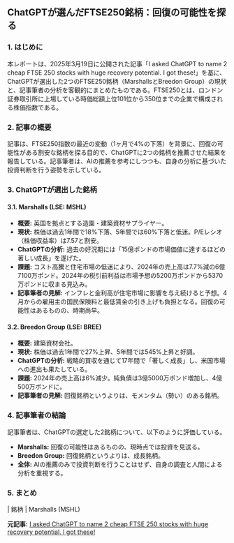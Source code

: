 ## ChatGPTが選んだFTSE250銘柄：回復の可能性を探る

### 1. はじめに

本レポートは、2025年3月19日に公開された記事「I asked ChatGPT to name 2 cheap FTSE 250 stocks with huge recovery potential. I got these!」を基に、ChatGPTが選出した2つのFTSE250銘柄（MarshallsとBreedon Group）の現状と、記事筆者の分析を客観的にまとめたものである。FTSE250とは、ロンドン証券取引所に上場している時価総額上位101位から350位までの企業で構成される株価指数である。

### 2. 記事の概要

記事は、FTSE250指数の最近の変動（1ヶ月で4%の下落）を背景に、回復の可能性がある割安な銘柄を探る目的で、ChatGPTに2つの銘柄を推薦させた結果を報告している。記事筆者は、AIの推薦を参考にしつつも、自身の分析に基づいた投資判断を行う姿勢を示している。

### 3. ChatGPTが選出した銘柄

#### 3.1. Marshalls (LSE: MSHL)

* **概要:** 英国を拠点とする造園・建築資材サプライヤー。
* **現状:** 株価は過去1年間で18%下落、5年間では60%下落と低迷。P/Eレシオ（株価収益率）は7.57と割安。
* **ChatGPTの分析:** 過去の好況期には「15億ポンドの市場価値に達するほどの著しい成長」を遂げた。
* **課題:** コスト高騰と住宅市場の低迷により、2024年の売上高は7.7%減の6億7100万ポンド。2024年の税引前利益は市場予想の5200万ポンドから5370万ポンドに収まる見込み。
* **記事筆者の見解:** インフレと金利高が住宅市場に影響を与え続けると予想。4月からの雇用主の国民保険料と最低賃金の引き上げも負担となる。回復の可能性はあるものの、時期尚早。

#### 3.2. Breedon Group (LSE: BREE)

* **概要:** 建築資材会社。
* **現状:** 株価は過去1年間で27%上昇、5年間では545%上昇と好調。
* **ChatGPTの分析:** 戦略的買収を通じて17年間で「著しく成長」し、米国市場への進出も果たしている。
* **課題:** 2024年の売上高は6%減少。純負債は3億5000万ポンド増加し、4億500万ポンドに。
* **記事筆者の見解:** 回復銘柄というよりは、モメンタム（勢い）のある銘柄。

### 4. 記事筆者の結論

記事筆者は、ChatGPTの選定した2銘柄について、以下のように評価している。

* **Marshalls:** 回復の可能性はあるものの、現時点では投資を見送る。
* **Breedon Group:** 回復銘柄というよりは、成長銘柄。
* **全体:** AIの推薦のみで投資判断を行うことはせず、自身の調査と人間による分析を重視する。

### 5. まとめ

| 銘柄 | Marshalls (MSHL) 

**元記事:** [I asked ChatGPT to name 2 cheap FTSE 250 stocks with huge recovery potential. I got these!](https://uk.finance.yahoo.com/news/asked-chatgpt-name-2-cheap-080000047.html)